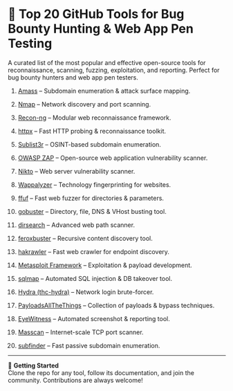 # 🚀 Top 20 GitHub Tools for Bug Bounty Hunting & Web App Pen Testing

A curated list of the most popular and effective open-source tools for reconnaissance, scanning, fuzzing, exploitation, and reporting. Perfect for bug bounty hunters and web app pen testers.

1. [Amass](https://github.com/owasp-amass/amass) – Subdomain enumeration & attack surface mapping.  
2. [Nmap](https://github.com/nmap/nmap) – Network discovery and port scanning.  
3. [Recon-ng](https://github.com/lanmaster53/recon-ng) – Modular web reconnaissance framework.  
4. [httpx](https://github.com/projectdiscovery/httpx) – Fast HTTP probing & reconnaissance toolkit.  
5. [Sublist3r](https://github.com/aboul3la/Sublist3r) – OSINT-based subdomain enumeration.  

6. [OWASP ZAP](https://github.com/zaproxy/zaproxy) – Open-source web application vulnerability scanner.  
7. [Nikto](https://github.com/sullo/nikto) – Web server vulnerability scanner.  
8. [Wappalyzer](https://github.com/AliasIO/wappalyzer) – Technology fingerprinting for websites.  

9. [ffuf](https://github.com/ffuf/ffuf) – Fast web fuzzer for directories & parameters.  
10. [gobuster](https://github.com/OJ/gobuster) – Directory, file, DNS & VHost busting tool.  
11. [dirsearch](https://github.com/maurosoria/dirsearch) – Advanced web path scanner.  
12. [feroxbuster](https://github.com/epi052/feroxbuster) – Recursive content discovery tool.  
13. [hakrawler](https://github.com/hakluke/hakrawler) – Fast web crawler for endpoint discovery.  

14. [Metasploit Framework](https://github.com/rapid7/metasploit-framework) – Exploitation & payload development.  
15. [sqlmap](https://github.com/sqlmapproject/sqlmap) – Automated SQL injection & DB takeover tool.  
16. [Hydra (thc-hydra)](https://github.com/vanhauser-thc/thc-hydra) – Network login brute-forcer.  
17. [PayloadsAllTheThings](https://github.com/swisskyrepo/PayloadsAllTheThings) – Collection of payloads & bypass techniques.  

18. [EyeWitness](https://github.com/ChrisTruncer/EyeWitness) – Automated screenshot & reporting tool.  
19. [Masscan](https://github.com/robertdavidgraham/masscan) – Internet-scale TCP port scanner.  
20. [subfinder](https://github.com/projectdiscovery/subfinder) – Fast passive subdomain enumeration.  

---

🔧 **Getting Started**  
Clone the repo for any tool, follow its documentation, and join the community. Contributions are always welcome!
